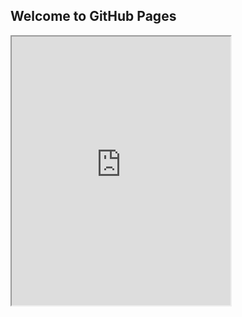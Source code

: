 ## Welcome to GitHub Pages

<iframe height="430" width="350" src="https://bot.dialogflow.com/a188994e-07f4-405e-8d6b-ab896531d6e6"></iframe>

